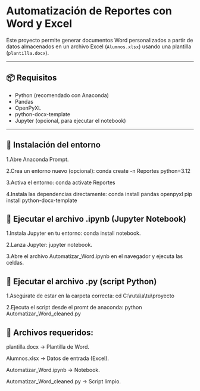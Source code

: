# Automatización de Reportes con Word y Excel

Este proyecto permite generar documentos Word personalizados a partir de datos almacenados en un archivo Excel (`Alumnos.xlsx`) usando una plantilla (`plantilla.docx`).

---

## 📦 Requisitos

- Python (recomendado con Anaconda)
- Pandas
- OpenPyXL
- python-docx-template
- Jupyter (opcional, para ejecutar el notebook)

---

## 🔧 Instalación del entorno

1.Abre Anaconda Prompt.

2.Crea un entorno nuevo (opcional): conda create -n Reportes python=3.12

3.Activa el entorno: conda activate Reportes

4.Instala las dependencias directamente:
conda install pandas openpyxl
pip install python-docx-template

## 📓 Ejecutar el archivo .ipynb (Jupyter Notebook)

1.Instala Jupyter en tu entorno: conda install notebook.

2.Lanza Jupyter: jupyter notebook.

3.Abre el archivo Automatizar_Word.ipynb en el navegador y ejecuta las celdas.

## 🐍 Ejecutar el archivo .py (script Python)

1.Asegúrate de estar en la carpeta correcta: cd C:\ruta\a\tu\proyecto

2.Ejecuta el script desde el promt de anaconda: python Automatizar_Word_cleaned.py

##  📁 Archivos requeridos:

plantilla.docx → Plantilla de Word.

Alumnos.xlsx → Datos de entrada (Excel).

Automatizar_Word.ipynb → Notebook.

Automatizar_Word_cleaned.py → Script limpio.
